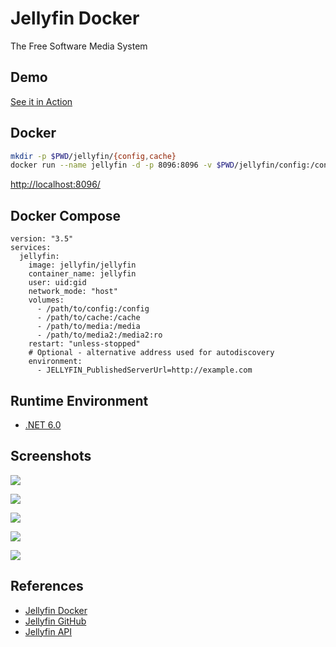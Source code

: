 # Jellyfin Docker

The Free Software Media System

## Demo
[See it in Action](https://demo.jellyfin.org/stable)

## Docker
```sh
mkdir -p $PWD/jellyfin/{config,cache}
docker run --name jellyfin -d -p 8096:8096 -v $PWD/jellyfin/config:/config -v $PWD/jellyfin/cache:/cache -v /media:/media jellyfin/jellyfin
```
[http://localhost:8096/](http://localhost:8096/)

## Docker Compose
```
version: "3.5"
services:
  jellyfin:
    image: jellyfin/jellyfin
    container_name: jellyfin
    user: uid:gid
    network_mode: "host"
    volumes:
      - /path/to/config:/config
      - /path/to/cache:/cache
      - /path/to/media:/media
      - /path/to/media2:/media2:ro
    restart: "unless-stopped"
    # Optional - alternative address used for autodiscovery
    environment:
      - JELLYFIN_PublishedServerUrl=http://example.com
```

## Runtime Environment
- [.NET 6.0](https://dotnet.microsoft.com/download/dotnet)

## Screenshots
![](https://jellyfin.org/images/screenshots/home_full.png)

![](https://jellyfin.org/images/screenshots/library_full.png)

![](https://jellyfin.org/images/screenshots/movie_full.png)

![](https://jellyfin.org/images/screenshots/playback_full.png)

![](https://jellyfin.org/images/screenshots/epg_full.png)

## References
- [Jellyfin Docker](https://jellyfin.org/docs/general/administration/installing.html)
- [Jellyfin GitHub](https://github.com/jellyfin/jellyfin)
- [Jellyfin API](https://api.jellyfin.org/)